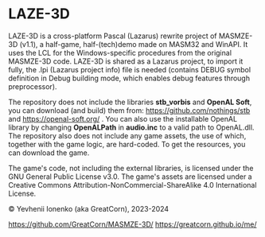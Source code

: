 # LAZE-3D
LAZE-3D is a cross-platform Pascal (Lazarus) rewrite project of MASMZE-3D (v1.1), a half-game, half-(tech)demo made on MASM32 and WinAPI. It uses the LCL for the Windows-specific procedures from the original MASMZE-3D code. LAZE-3D is shared as a Lazarus project, to import it fully, the .lpi (Lazarus project info) file is needed (contains DEBUG symbol definition in Debug building mode, which enables debug features through preprocessor).

The repository does not include the libraries **stb_vorbis** and **OpenAL Soft**, you can download (and build) them from: https://github.com/nothings/stb and https://openal-soft.org/ . You can also use the installable OpenAL library by changing **OpenALPath** in **audio.inc** to a valid path to OpenAL.dll.
The repository also does not include any game assets, the use of which, together with the game logic, are hard-coded. To get the resources, you can download the game.

The game's code, not including the external libraries, is licensed under the GNU General Public License v3.0. The game's assets are licensed under a Creative Commons Attribution-NonCommercial-ShareAlike 4.0 International License.

© Yevhenii Ionenko (aka GreatCorn), 2023-2024

https://github.com/GreatCorn/MASMZE-3D/
https://greatcorn.github.io/me/
